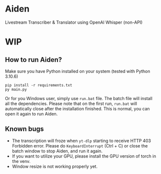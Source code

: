 # Aiden
Livestream Transcriber &amp; Translator using OpenAI Whisper (non-API)

# WIP

## How to run Aiden?
Make sure you have Python installed on your system (tested with Python 3.10.6)
```
pip install -r requirements.txt
py main.py
```
Or for you Windows user, simply use `run.bat` file. The batch file will install all the dependencies. 
Please note that on the first run, `run.bat` will automatically close after the installation finished. This is normal, you can open it again to run Aiden.

## Known bugs
- The transcription will froze when `yt-dlp` starting to receive HTTP 403 Forbidden error. Please do `KeyboardInterrupt` (Ctrl + C) or close the batch window to stop Aiden, and run it again.
- If you want to utilize your GPU, please install the GPU version of torch in the venv.
- Window resize is not working properly yet.
